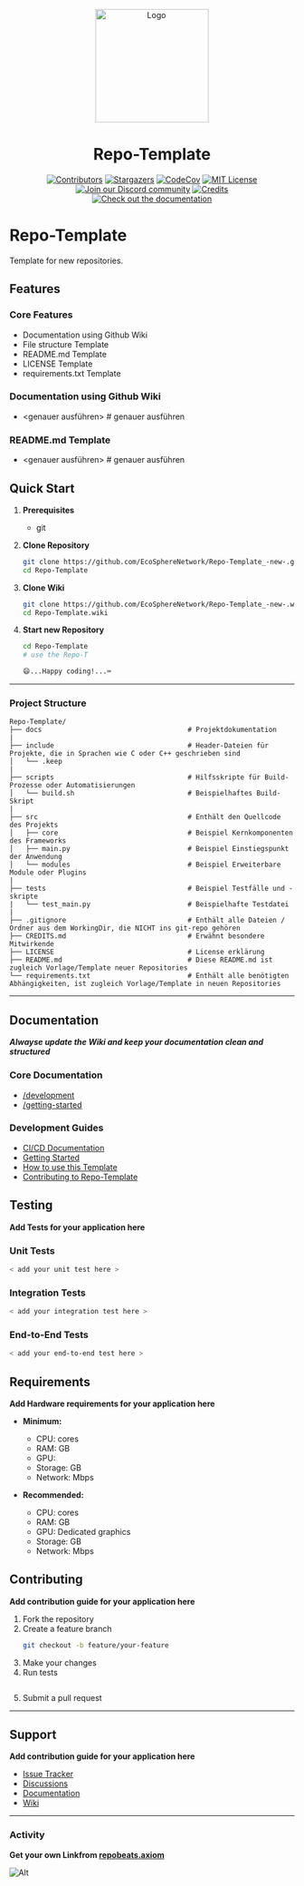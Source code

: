 <a name="readme-top"></a>

<div align="center">
  <img src="./docs/static/img/logo.png" alt="Logo" width="200">
  <h1 align="center">Repo-Template</h1>
</div>


<div align="center">
  <a href="https://github.com/EcoSphereNetwork/Repo-Template/graphs/contributors"><img src="https://img.shields.io/github/contributors/EcoSphereNetwork/Repo-Template?style=for-the-badge&color=blue" alt="Contributors"></a>
  <a href="https://github.com/EcoSphereNetwork/Repo-Template/stargazers"><img src="https://img.shields.io/github/stars/EcoSphereNetwork/Repo-Template?style=for-the-badge&color=blue" alt="Stargazers"></a>
  <a href="https://codecov.io/github/EcoSphereNetwork/Repo-Template?branch=main"><img alt="CodeCov" src="https://img.shields.io/codecov/c/github/EcoSphereNetwork/Repo-Template?style=for-the-badge&color=blue"></a>
  <a href="https://github.com/EcoSphereNetwork/Repo-Template/blob/main/LICENSE"><img src="https://img.shields.io/github/license/EcoSphereNetwork/Repo-Template?style=for-the-badge&color=blue" alt="MIT License"></a>
  <br/>
  <a href="https://discord.gg/cTWBHGkn"><img src="https://img.shields.io/badge/Discord-Join%20Us-purple?logo=discord&logoColor=white&style=for-the-badge" alt="Join our Discord community"></a>
  <a href="https://github.com/EcoSphereNetwork/Repo-Template/blob/main/CREDITS.md"><img src="https://img.shields.io/badge/Project-Credits-blue?style=for-the-badge&color=FFE165&logo=github&logoColor=white" alt="Credits"></a>
  <br/>
  <a href="<add docs URL from Repo-Template>"><img src="https://img.shields.io/badge/Documentation-000?logo=googledocs&logoColor=FFE165&style=for-the-badge" alt="Check out the documentation"></a>
</div>

# Repo-Template
Template for new repositories.

## Features

### Core Features
- Documentation using Github Wiki
- File structure Template
- README.md Template
- LICENSE Template
- requirements.txt Template


### Documentation using Github Wiki
- <genauer ausführen> # genauer ausführen

### README.md Template
- <genauer ausführen> # genauer ausführen

## Quick Start

1. **Prerequisites**
   - git

2. **Clone Repository**
   ```bash
   git clone https://github.com/EcoSphereNetwork/Repo-Template_-new-.git
   cd Repo-Template
   ```

3. **Clone Wiki**
   ```bash
   git clone https://github.com/EcoSphereNetwork/Repo-Template_-new-.wiki.git
   cd Repo-Template.wiki
   ```

4. **Start new Repository**
   ```bash
   cd Repo-Template
   # use the Repo-T
   ```
   
   ```bash
   😄...Happy coding!...⌨️
   ```
   
---

### Project Structure
```
Repo-Template/
├── docs                                    # Projektdokumentation
|
├── include                                 # Header-Dateien für Projekte, die in Sprachen wie C oder C++ geschrieben sind
│   └── .keep
|
├── scripts                                 # Hilfsskripte für Build-Prozesse oder Automatisierungen
│   └── build.sh                            # Beispielhaftes Build-Skript
|
├── src                                     # Enthält den Quellcode des Projekts
│   ├── core                                # Beispiel Kernkomponenten des Frameworks
│   ├── main.py                             # Beispiel Einstiegspunkt der Anwendung
│   └── modules                             # Beispiel Erweiterbare Module oder Plugins
|
├── tests                                   # Beispiel Testfälle und -skripte
|   └── test_main.py                        # Beispielhafte Testdatei
|
├── .gitignore                              # Enthält alle Dateien / Ordner aus dem WorkingDir, die NICHT ins git-repo gehören
├── CREDITS.md                              # Erwähnt besondere Mitwirkende
├── LICENSE                                 # License erklärung
├── README.md                               # Diese README.md ist zugleich Vorlage/Template neuer Repositories
└── requirements.txt                        # Enthält alle benötigten Abhängigkeiten, ist zugleich Vorlage/Template in neuen Repositories
```

---

## Documentation
_**Alwayse update the Wiki and keep your documentation clean and structured**_

### Core Documentation
- [<Docs>/development](docs/developmen/contributing.md)
- [<Docs>/getting-started](docs/getting-started/quickstart.md)

### Development Guides
- [CI/CD Documentation](docs/<x>/<x>)
- [Getting Started](docs/getting-started/quickstart.md)
- [How to use this Template](docs/getting-started/configuration.md)
- [Contributing to Repo-Template](development/contributing.md)


## Testing
**Add Tests for your application here**

### Unit Tests
```bash
< add your unit test here >
```

### Integration Tests
```bash
< add your integration test here >
```

### End-to-End Tests
```bash
< add your end-to-end test here >
```

## Requirements
**Add Hardware requirements for your application here**

- **Minimum:**
  - CPU: <x> cores
  - RAM: <x>GB
  - GPU: <x>
  - Storage: <x>GB
  - Network: <x>Mbps

- **Recommended:**
  - CPU: <x> cores
  - RAM: <x>GB
  - GPU: Dedicated graphics
  - Storage: <x>GB
  - Network: <x>Mbps

## Contributing
**Add contribution guide for your application here**

1. Fork the repository
2. Create a feature branch
   ```bash
   git checkout -b feature/your-feature
   ```
3. Make your changes
4. Run tests
   ```bash

   ```
5. Submit a pull request

---

## Support
**Add contribution guide for your application here**

- [Issue Tracker](https://github.com/EcoSphereNetwork/Repo-Template/issues)
- [Discussions](https://github.com/EcoSphereNetwork/Repo-Template/discussions)
- [Documentation](docs/)
- [Wiki](https://github.com/EcoSphereNetwork/Repo-Template/wiki)

---

### Activity
**Get your own Linkfrom [repobeats.axiom](https://repobeats.axiom.co/configs)**

![Alt](https://repobeats.axiom.co/api/embed/8d1a53c73cf5523d0e52a6cc5b74bce75eecc801.svg "Repobeats analytics image")
